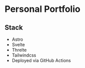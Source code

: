 # Personal Portfolio

## Stack

- Astro
- Svelte
- Threlte
- Tailwindcss
- Deployed via GitHub Actions